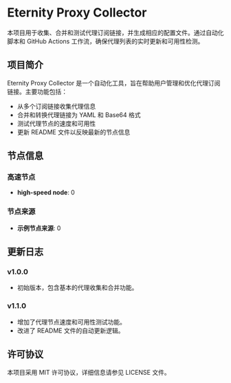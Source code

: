 # Eternity Proxy Collector

本项目用于收集、合并和测试代理订阅链接，并生成相应的配置文件。通过自动化脚本和 GitHub Actions 工作流，确保代理列表的实时更新和可用性检测。

## 项目简介

Eternity Proxy Collector 是一个自动化工具，旨在帮助用户管理和优化代理订阅链接。主要功能包括：
- 从多个订阅链接收集代理信息
- 合并和转换代理链接为 YAML 和 Base64 格式
- 测试代理节点的速度和可用性
- 更新 README 文件以反映最新的节点信息

## 节点信息

### 高速节点
- **high-speed node**: 0

### 节点来源
- **示例节点来源**: 0

## 更新日志

### v1.0.0
- 初始版本，包含基本的代理收集和合并功能。

### v1.1.0
- 增加了代理节点速度和可用性测试功能。
- 改进了 README 文件的自动更新逻辑。

## 许可协议

本项目采用 MIT 许可协议，详细信息请参见 LICENSE 文件。
